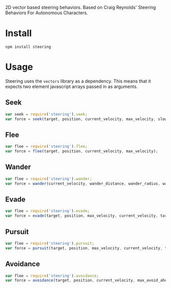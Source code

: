 2D vector based steering behaviors. Based on Craig Reynolds' Steering Behaviors For Autonomous Characters.

# Install

```shell
npm install steering
```
# Usage
Steering uses the `vectors` library as a dependency. This means that it expects two element javascript arrays
passed in as arguments.

## Seek

```javascript
var seek = require('steering').seek;
var force = seek(target, position, current_velocity, max_velocity, slowing_radius);
```

## Flee
```javascript
var flee = require('steering').flee;
var force = flee(target, position, current_velocity, max_velocity);
```

## Wander
```javascript
var flee = require('steering').wander;
var force = wander(current_velocity, wander_distance, wander_radius, wander_angle, angle_change);
```
## Evade
```javascript
var flee = require('steering').evade;
var force = evade(target, position, max_velocity, current_velocity, target_velocity);
```

## Pursuit
```javascript
var flee = require('steering').pursuit;
var force = pursuit(target, position, max_velocity, current_velocity, target_velocity);
```

## Avoidance
```javascript
var flee = require('steering').avoidance;
var force = avoidance(target, position, current_velocity, max_avoid_ahead, max_velocity, avoidance_force);
```
